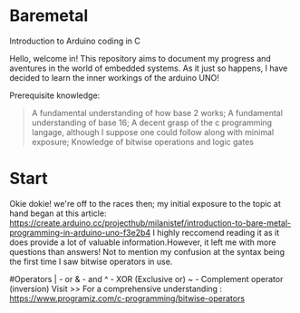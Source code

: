 # Baremetal
Introduction to Arduino coding in C 

Hello, welcome in! This repository aims to document my progress and aventures in the world of embedded systems. As it just so happens, I have decided to learn the inner workings of the arduino UNO!

Prerequisite knowledge:
> A fundamental understanding of how base 2 works;
> A fundamental understanding of base 16;
> A decent grasp of the c programming langage, although I suppose one could follow along with minimal exposure;
> Knowledge of bitwise operations and logic gates

# Start
Okie dokie! we're off to the races then; my initial exposure to the topic at hand began at this article: https://create.arduino.cc/projecthub/milanistef/introduction-to-bare-metal-programming-in-arduino-uno-f3e2b4 
I highly reccomend reading it as it does provide a lot of valuable information.However, it left me with more questions than answers! Not to mention my confusion at the syntax being the first time I saw bitwise operators in use. 

#Operators
| - or
& - and
^ - XOR (Exclusive or) 
~ - Complement operator (inversion)
Visit >> For a comprehensive understanding : https://www.programiz.com/c-programming/bitwise-operators 
